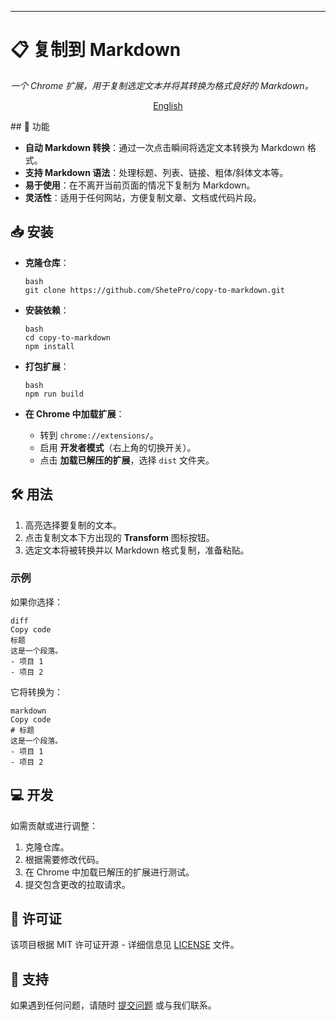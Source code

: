 ***

# 📋 复制到 Markdown

*一个 Chrome 扩展，用于复制选定文本并将其转换为格式良好的 Markdown。*
<p align="center">
<a href="./README.md">English</a>
</p>
## 🚀 功能

* **自动 Markdown 转换**：通过一次点击瞬间将选定文本转换为 Markdown 格式。
* **支持 Markdown 语法**：处理标题、列表、链接、粗体/斜体文本等。
* **易于使用**：在不离开当前页面的情况下复制为 Markdown。
* **灵活性**：适用于任何网站，方便复制文章、文档或代码片段。

## 📥 安装

* **克隆仓库**：

  ```
  bash
  git clone https://github.com/ShetePro/copy-to-markdown.git
  ```

* **安装依赖**：

  ```
  bash
  cd copy-to-markdown
  npm install
  ```

* **打包扩展**：

  ```
  bash
  npm run build
  ```

* **在 Chrome 中加载扩展**：

    * 转到 `chrome://extensions/`。
    * 启用 **开发者模式**（右上角的切换开关）。
    * 点击 **加载已解压的扩展**，选择 `dist` 文件夹。

## 🛠 用法

1. 高亮选择要复制的文本。
2. 点击复制文本下方出现的 **Transform** 图标按钮。
3. 选定文本将被转换并以 Markdown 格式复制，准备粘贴。

### 示例

如果你选择：

```
diff
Copy code
标题
这是一个段落。
- 项目 1
- 项目 2
```

它将转换为：

```
markdown
Copy code
# 标题
这是一个段落。
- 项目 1
- 项目 2
```

## 💻 开发

如需贡献或进行调整：

1. 克隆仓库。
2. 根据需要修改代码。
3. 在 Chrome 中加载已解压的扩展进行测试。
4. 提交包含更改的拉取请求。

## 📝 许可证

该项目根据 MIT 许可证开源 - 详细信息见 [LICENSE]() 文件。

## 📧 支持

如果遇到任何问题，请随时 [提交问题](https://github.com/ShetePro/copy-to-markdown/issues) 或与我们联系。
